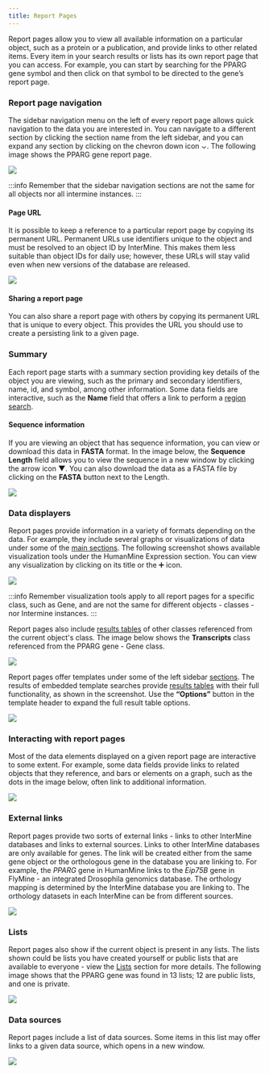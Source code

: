 ```yaml
---
title: Report Pages
---
```


Report pages allow you to view all available information on a particular object, such as a protein or a publication, and provide links to other related items. Every item in your search results or lists has its own report page that you can access. For example, you can start by searching for the PPARG gene symbol and then click on that symbol to be directed to the gene’s report page. 

### Report page navigation

The sidebar navigation menu on the left of every report page allows quick navigation to the data you are interested in. You can navigate to a different section by clicking the section name from the left sidebar, and you can expand any section by clicking on the chevron down icon ⌄. The following image shows the PPARG gene report page.

![](</img/report-pages-pparg-1 (1).png>)

:::info
Remember that the sidebar navigation sections are not the same for all objects nor all intermine instances.
:::

#### Page URL

It is possible to keep a reference to a particular report page by copying its permanent URL. Permanent URLs use identifiers unique to the object and must be resolved to an object ID by InterMine. This makes them less suitable than object IDs for daily use; however, these URLs will stay valid even when new versions of the database are released.

![](/img/copy-url.png)

#### Sharing a report page

You can also share a report page with others by copying its permanent URL that is unique to every object. This provides the URL you should use to create a persisting link to a given page. 

### Summary

Each report page starts with a summary section providing key details of the object you are viewing, such as the primary and secondary identifiers, name, id, and symbol, among other information. Some data fields are interactive, such as the **Name** field that offers a link to perform a [region search](region-search). 

#### Sequence information

If you are viewing an object that has sequence information, you can view or download this data in **FASTA** format.  In the image below, the **Sequence Length** field allows you to view the sequence in a new window by clicking the arrow icon ▼. You can also download the data as a FASTA file by clicking on the **FASTA** button next to the Length.

![](/img/report-pages-summary-pparg-2.png)

### Data displayers

Report pages provide information in a variety of formats depending on the data. For example, they include several graphs or visualizations of data under some of the [main sections](report-pages#report-page-navigation). The following screenshot shows available visualization tools under the HumanMine Expression section. You can view any visualization by clicking on its title or the ➕ icon.

![](/img/visualizations-updated.png)

:::info
Remember visualization tools apply to all report pages for a specific class, such as Gene, and are not the same for different objects - classes - nor Intermine instances. 
:::

Report pages also include [results tables](results-tables) of other classes referenced from the current object's class. The image below shows the **Transcripts** class referenced from the PPARG gene - Gene class. 

![](/img/transcript-class-updated.png)

Report pages offer templates under some of the left sidebar [sections](report-pages#report-page-navigation). The results of embedded template searches provide [results tables](results-tables) with their full functionality, as shown in the screenshot. Use the **“Options”** button in the template header to expand the full result table options.

![](</img/go-template (1).png>)

### Interacting with report pages

Most of the data elements displayed on a given report page are interactive to some extent. For example, some data fields provide links to related objects that they reference, and bars or elements on a graph, such as the dots in the image below, often link to additional information.  

![](/img/exp-visualizer-updated.png)

### External links

Report pages provide two sorts of external links - links to other InterMine databases and links to external sources. Links to other InterMine databases are only available for genes. The link will be created either from the same gene object or the orthologous gene in the database you are linking to. For example, the _PPARG_ gene in HumanMine links to the _Eip75B_ gene in FlyMine - an integrated Drosophila genomics database. The orthology mapping is determined by the InterMine database you are linking to. The orthology datasets in each InterMine can be from different sources.

![](</img/report-pages-data-sources-updated (1).png>)

### Lists

Report pages also show if the current object is present in any lists. The lists shown could be lists you have created yourself or public lists that are available to everyone - view the [Lists](lists/lists) section for more details. The following image shows that the PPARG gene was found in 13 lists; 12 are public lists, and one is private. 

![](/img/report-pages-lists.png)

### **Data sources**

Report pages include a list of data sources. Some items in this list may offer links to a given data source, which opens in a new window. 

![](/img/report-pages-data-sources.png)
